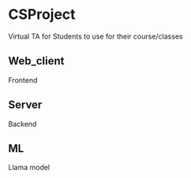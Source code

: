 # CSProject
Virtual TA for Students to use for their course/classes

## Web_client
Frontend

## Server
Backend

## ML
Llama model

